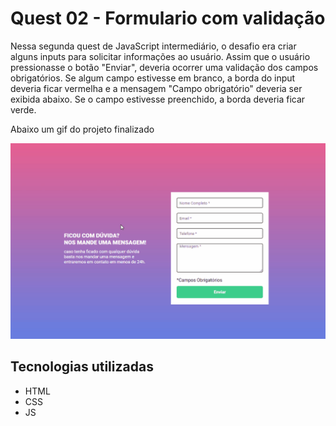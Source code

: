 # Quest 02 - Formulario com validação 
Nessa segunda quest de JavaScript intermediário, o desafio era criar alguns inputs para solicitar informações ao usuário. Assim que o usuário pressionasse o botão "Enviar", deveria ocorrer uma validação dos campos obrigatórios. Se algum campo estivesse em branco, a borda do input deveria ficar vermelha e a mensagem "Campo obrigatório" deveria ser exibida abaixo. Se o campo estivesse preenchido, a borda deveria ficar verde.

Abaixo um gif do projeto finalizado

<img src="src\images\telaDoProjetoEmGif.gif" alt="gif da tela inicial do projeto">

## Tecnologias utilizadas 
- HTML
- CSS
- JS



